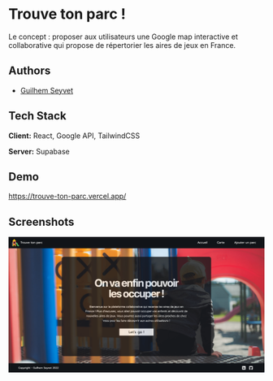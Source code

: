 # Trouve ton parc ! 

Le concept : proposer aux utilisateurs une Google map interactive et collaborative qui propose de répertorier les aires de jeux en France.



## Authors

- [Guilhem Seyvet](https://www.github.com/guilhemcv)


## Tech Stack

**Client:** React, Google API, TailwindCSS

**Server:** Supabase


## Demo

https://trouve-ton-parc.vercel.app/


## Screenshots

![App Screenshot](https://github.com/guilhemcv/trouve-ton-parc/blob/main/parc.png)  

